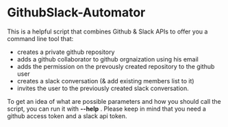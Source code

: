 # GithubSlack-Automator

This is a helpful script that combines Github & Slack APIs to offer you a command line tool that:
- creates a private github repository
- adds a github collaborator to github orgnaization using his email
- adds the permission on the prevously created repository to the github user
- creates a slack conversation (& add existing members list to it)
- invites the user to the previously created slack conversation.

To get an idea of what are possible parameters and how you should call the script, you can run it with **--help** .
Please keep in mind that you need a github access token and a slack api token.
